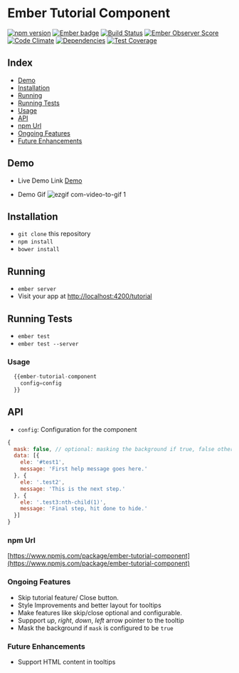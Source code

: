 # Ember Tutorial Component 

[![npm version](https://badge.fury.io/js/ember-tutorial-component.svg)](https://badge.fury.io/js/ember-tutorial-component)
[![Ember badge](https://embadge.io/v1/badge.svg?start=2.0.0)](https://embadge.io/v1/badge.svg?start=2.0.0)
[![Build Status](https://travis-ci.org/svkangal/ember-tutorial-component.svg?branch=master)](https://travis-ci.org/svkangal/ember-tutorial-component) 
[![Ember Observer Score](http://emberobserver.com/badges/ember-tutorial-component.svg)](http://emberobserver.com/addons/ember-tutorial-component)
[![Code Climate](https://codeclimate.com/github/svkangal/ember-tutorial-component/badges/gpa.svg)](https://codeclimate.com/github/svkangal/ember-tutorial-component)
[![Dependencies](https://david-dm.org/svkangal/ember-tutorial-component.svg)](https://david-dm.org/svkangal/ember-tutorial-component.svg)
[![Test Coverage](https://codeclimate.com/github/svkangal/ember-tutorial-component/badges/coverage.svg)](https://codeclimate.com/github/svkangal/ember-tutorial-component/coverage)

## Index

 - [Demo](#demo)
 - [Installation](#installation)
 - [Running](#running)
 - [Running Tests](#running-tests)
 - [Usage](#usage)
 - [API](#api)
 - [npm Url](#npm-url)
 - [Ongoing Features](#ongoing-features)
 - [Future Enhancements](#future-enchancements)

## Demo
 - Live Demo Link
   [Demo](https://svkangal.github.io/ember-tutorial-component/)

 - Demo Gif
   ![ezgif com-video-to-gif 1](https://cloud.githubusercontent.com/assets/2807160/17646596/c78394d8-6185-11e6-8ad5-e12733b6b709.gif)

## Installation

* `git clone` this repository
* `npm install`
* `bower install`

## Running

* `ember server`
* Visit your app at [http://localhost:4200/tutorial](http://localhost:4200/tutorial)

## Running Tests

* `ember test`
* `ember test --server`

### Usage
```javascript
  {{ember-tutorial-component
    config=config
  }}
```
## API

* `config`: Configuration for the component

```javascript
{
  mask: false, // optional: masking the background if true, false otherwise
  data: [{
    ele: '#test1',
    message: 'First help message goes here.'
  }, {
    ele: '.test2',
    message: 'This is the next step.'
  }, {
    ele: '.test3:nth-child(1)',
    message: 'Final step, hit done to hide.'
  }]
}
```

### npm Url
[https://www.npmjs.com/package/ember-tutorial-component](https://www.npmjs.com/package/ember-tutorial-component)



### Ongoing Features
- Skip tutorial feature/ Close button.
- Style Improvements and better layout for tooltips
- Make features like skip/close optional and configurable.
- Suppport *up*, *right*, *down*, *left* arrow pointer to the tooltip
- Mask the background if `mask` is configured to be `true`

### Future Enhancements
- Support HTML content in tooltips
      

